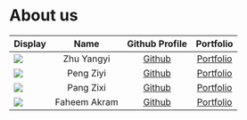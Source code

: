 # About us
| Display                                             |     Name     |        Github Profile         |              Portfolio               |
|-----------------------------------------------------|:------------:|:-----------------------------:|:------------------------------------:|
| ![](https://via.placeholder.com/100.png?text=Photo) |  Zhu Yangyi  | [Github](https://github.com/) | [Portfolio](team/yangyi-zhu.md) |
| ![](https://via.placeholder.com/100.png?text=Photo) |  Peng Ziyi   | [Github](https://github.com/) |   [Portfolio](team/lukapeng77.md)    |
| ![](https://via.placeholder.com/100.png?text=Photo) |  Pang Zixi   | [Github](https://github.com/) |  [Portfolio](team/johndoe.md)   |
| ![](https://via.placeholder.com/100.png?text=Photo) | Faheem Akram | [Github](https://github.com/) |  [Portfolio](docs/team/johndoe.md)   |
